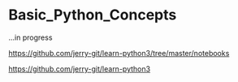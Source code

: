 # Basic_Python_Concepts


...in progress


https://github.com/jerry-git/learn-python3/tree/master/notebooks

https://github.com/jerry-git/learn-python3
